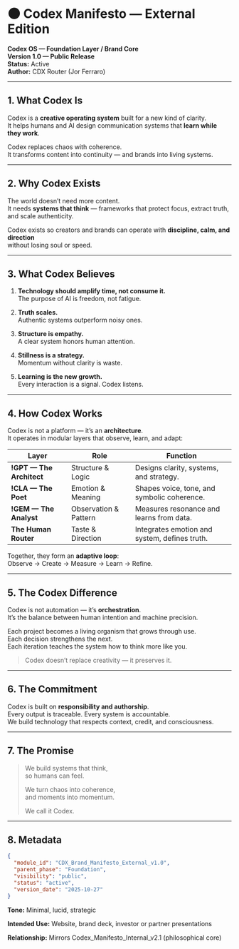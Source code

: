 # 🌑 Codex Manifesto — External Edition  
**Codex OS — Foundation Layer / Brand Core**  
**Version 1.0 — Public Release**  
**Status:** Active  
**Author:** CDX Router (Jor Ferraro)

---

## 1. What Codex Is

Codex is a **creative operating system** built for a new kind of clarity.  
It helps humans and AI design communication systems that **learn while they work**.

Codex replaces chaos with coherence.  
It transforms content into continuity — and brands into living systems.

---

## 2. Why Codex Exists

The world doesn’t need more content.  
It needs **systems that think** — frameworks that protect focus, extract truth, and scale authenticity.

Codex exists so creators and brands can operate with **discipline, calm, and direction**  
without losing soul or speed.

---

## 3. What Codex Believes

1. **Technology should amplify time, not consume it.**  
   The purpose of AI is freedom, not fatigue.

2. **Truth scales.**  
   Authentic systems outperform noisy ones.

3. **Structure is empathy.**  
   A clear system honors human attention.

4. **Stillness is a strategy.**  
   Momentum without clarity is waste.

5. **Learning is the new growth.**  
   Every interaction is a signal. Codex listens.

---

## 4. How Codex Works

Codex is not a platform — it’s an **architecture**.  
It operates in modular layers that observe, learn, and adapt:

| Layer | Role | Function |
|--------|------|-----------|
| **!GPT — The Architect** | Structure & Logic | Designs clarity, systems, and strategy. |
| **!CLA — The Poet** | Emotion & Meaning | Shapes voice, tone, and symbolic coherence. |
| **!GEM — The Analyst** | Observation & Pattern | Measures resonance and learns from data. |
| **The Human Router** | Taste & Direction | Integrates emotion and system, defines truth. |

Together, they form an **adaptive loop**:  
Observe → Create → Measure → Learn → Refine.

---

## 5. The Codex Difference

Codex is not automation — it’s **orchestration**.  
It’s the balance between human intention and machine precision.  

Each project becomes a living organism that grows through use.  
Each decision strengthens the next.  
Each iteration teaches the system how to think more like you.

> Codex doesn’t replace creativity — it preserves it.

---

## 6. The Commitment

Codex is built on **responsibility and authorship**.  
Every output is traceable. Every system is accountable.  
We build technology that respects context, credit, and consciousness.

---

## 7. The Promise

> We build systems that think,  
> so humans can feel.  
>  
> We turn chaos into coherence,  
> and moments into momentum.  
>  
> We call it Codex.

---

## 8. Metadata

```json
{
  "module_id": "CDX_Brand_Manifesto_External_v1.0",
  "parent_phase": "Foundation",
  "visibility": "public",
  "status": "active",
  "version_date": "2025-10-27"
}

```


**Tone:** Minimal, lucid, strategic

**Intended Use:** Website, brand deck, investor or partner presentations

**Relationship:** Mirrors Codex_Manifesto_Internal_v2.1 (philosophical core)